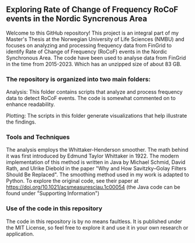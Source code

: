 ## Exploring Rate of Change of Frequency RoCoF events in the Nordic Syncrenous Area

Welcome to this GitHub repository! 
This project is an integral part of my Master's Thesis at the Norwegian University of Life Sciences (NMBU) and focuses on analyzing and processing frequency data from FinGrid to identify Rate of Change of Frequency (RoCoF) events in the Nordic Synchronous Area. The code have been used to analyse data from FinGrid in the time from 2015-2023. Which has an unzipped size of about 83 GB.

### The repository is organized into two main folders:

Analysis: This folder contains scripts that analyze and process frequency data to detect RoCoF events. The code is somewhat commented on to enhance readability.

Plotting: The scripts in this folder generate visualizations that help illustrate the findings.

### Tools and Techniques

The analysis employs the Whittaker-Henderson smoother. The math behind it was first introduced by Edmund Taylor Whittaker in 1922. The modern implementation of this method is written in Java by Michael Schmid, David Rath, and Ulrike Diebold in the paper "Why and How Savitzky–Golay Filters Should Be Replaced". The smoothing method used in my work is adapted to Python. To explore the original code, see their paper at https://doi.org/10.1021/acsmeasuresciau.1c00054 (the Java code can be found under "Supporting Information")

### Use of the code in this repository

The code in this repository is by no means faultless. It is published under the MIT License, so feel free to explore it and use it in your own research or application.
